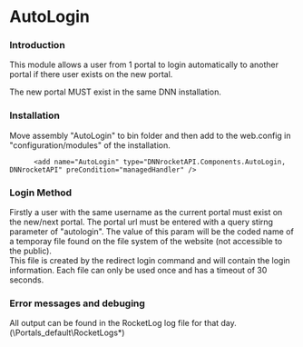 ﻿# AutoLogin

### Introduction
This module allows a user from 1 portal to login automatically to another portal if there user exists on the new portal.  

The new portal MUST exist in the same DNN installation.  

### Installation

Move assembly "AutoLogin" to bin folder and then add to the web.config in "configuration/modules" of the installation.

```
      <add name="AutoLogin" type="DNNrocketAPI.Components.AutoLogin, DNNrocketAPI" preCondition="managedHandler" />
```
### Login Method
Firstly a user with the same username as the current portal must exist on the new/next portal. 
The portal url must be entered with a query stirng parameter of "autologin".  The value of this param will be the coded name of a temporay file found on the file system of the website (not accessible to the public).  
This file is created by the redirect login command and will contain the login information.  Each file can only be used once and has a timeout of 30 seconds.  

### Error messages and debuging
All output can be found in the RocketLog log file for that day. (\Portals\_default\RocketLogs\*)



